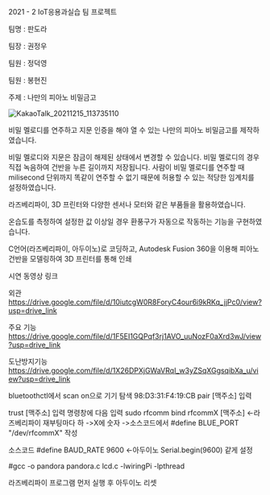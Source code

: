 2021 - 2 IoT응용과실습 팀 프로젝트

팀명 : 판도라

팀장 : 권정우

팀원 : 정덕영

팀원 : 봉현진


주제 : 나만의 피아노 비밀금고

![KakaoTalk_20211215_113735110](https://github.com/BlackLair/PianoCoffer/assets/80610197/f12e4541-5272-499d-8d4c-331f52a04cbf)


비밀 멜로디를 연주하고 지문 인증을 해야 열 수 있는 나만의 피아노 비밀금고를 제작하였습니다.

비밀 멜로디와 지문은 잠금이 해제된 상태에서 변경할 수 있습니다. 비밀 멜로디의 경우 직접 녹음하여 건반을 누른 길이까지 저장됩니다. 사람이 비밀 멜로디를 연주할 때 milisecond 단위까지 똑같이 연주할 수 없기 때문에 허용할 수 있는 적당한 임계치를 설정하였습니다.

라즈베리파이, 3D 프린터와 다양한 센서나 모터와 같은 부품들을 활용하였습니다.

온습도를 측정하여 설정한 값 이상일 경우 환풍구가 자동으로 작동하는 기능을 구현하였습니다.

C언어(라즈베리파이, 아두이노)로 코딩하고, Autodesk Fusion 360을 이용해 피아노 건반을 모델링하여 3D 프린터를 통해 인쇄



시연 동영상 링크

외관
https://drive.google.com/file/d/10iutcgW0R8ForyC4our6i9kRKq_jjPc0/view?usp=drive_link

주요 기능
https://drive.google.com/file/d/1F5EI1GQPqf3rj1AVO_uuNozF0aXrd3wJ/view?usp=drive_link

도난방지기능
https://drive.google.com/file/d/1X26DPXjGWaVRqI_w3yZSqXGgsqibXa_u/view?usp=drive_link





bluetoothctl에서 scan on으로 기기 탐색
98:D3:31:F4:19:CB
pair [맥주소] 입력

trust [맥주소] 입력
명령창에 다음 입력
sudo rfcomm bind rfcommX [맥주소] <-라즈베리파이 재부팅마다 하
	->X에 숫자
	->소스코드에서 #define BLUE_PORT "/dev/rfcommX" 작성

소스코드
#define BAUD_RATE 9600 <-아두이노 Serial.begin(9600) 같게 설정

#gcc -o pandora pandora.c lcd.c -lwiringPi -lpthread

라즈베리파이 프로그램 먼저 실행 후 아두이노 리셋
